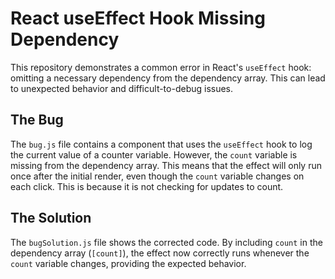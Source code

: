 # React useEffect Hook Missing Dependency

This repository demonstrates a common error in React's `useEffect` hook: omitting a necessary dependency from the dependency array. This can lead to unexpected behavior and difficult-to-debug issues.

## The Bug

The `bug.js` file contains a component that uses the `useEffect` hook to log the current value of a counter variable.  However, the `count` variable is missing from the dependency array. This means that the effect will only run once after the initial render, even though the `count` variable changes on each click. This is because it is not checking for updates to count.

## The Solution

The `bugSolution.js` file shows the corrected code. By including `count` in the dependency array (`[count]`), the effect now correctly runs whenever the `count` variable changes, providing the expected behavior.